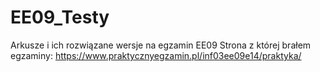 # EE09_Testy
Arkusze i ich rozwiązane wersje na egzamin EE09
Strona z której brałem egzaminy:
https://www.praktycznyegzamin.pl/inf03ee09e14/praktyka/
